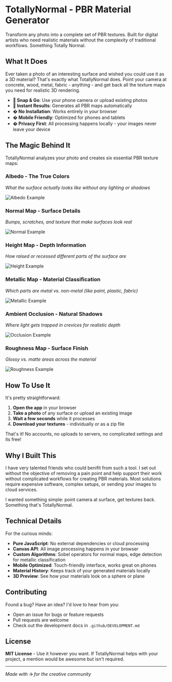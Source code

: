 # TotallyNormal - PBR Material Generator

Transform any photo into a complete set of PBR textures. Built for digital artists who need realistic materials without the complexity of traditional workflows. Something Totally Normal.

## What It Does

Ever taken a photo of an interesting surface and wished you could use it as a 3D material? That's exactly what TotallyNormal does. Point your camera at concrete, wood, metal, fabric - anything - and get back all the texture maps you need for realistic 3D rendering.

- **📸 Snap & Go**: Use your phone camera or upload existing photos
- **🎨 Instant Results**: Generates all PBR maps automatically 
- **� No Installation**: Works entirely in your browser
- **� Mobile Friendly**: Optimized for phones and tablets
- **� Privacy First**: All processing happens locally - your images never leave your device

## The Magic Behind It

TotallyNormal analyzes your photo and creates six essential PBR texture maps:

### **Albedo** - The True Colors
*What the surface actually looks like without any lighting or shadows*

![Albedo Example](docs/images/albedo-example.svg)

### **Normal Map** - Surface Details  
*Bumps, scratches, and texture that make surfaces look real*

![Normal Example](docs/images/normal-example.svg)

### **Height Map** - Depth Information
*How raised or recessed different parts of the surface are*

![Height Example](docs/images/height-example.svg)

### **Metallic Map** - Material Classification
*Which parts are metal vs. non-metal (like paint, plastic, fabric)*

![Metallic Example](docs/images/metallic-example.svg)

### **Ambient Occlusion** - Natural Shadows
*Where light gets trapped in crevices for realistic depth*

![Occlusion Example](docs/images/occlusion-example.svg)

### **Roughness Map** - Surface Finish
*Glossy vs. matte areas across the material*

![Roughness Example](docs/images/roughness-example.svg)

## How To Use It

It's pretty straightforward:

1. **Open the app** in your browser
2. **Take a photo** of any surface or upload an existing image  
3. **Wait a few seconds** while it processes
4. **Download your textures** - individually or as a zip file

That's it! No accounts, no uploads to servers, no complicated settings and its free! 

## Why I Built This

I have very talented friends who could benifit from such a tool. I set out without the objective of removing a pain point and help support their work without complicated workflows for creating PBR materials. Most solutions require expensive software, complex setups, or sending your images to cloud services. 

I wanted something simple: point camera at surface, get textures back. Something that's TotallyNormal.

## Technical Details

For the curious minds:

- **Pure JavaScript**: No external dependencies or cloud processing
- **Canvas API**: All image processing happens in your browser
- **Custom Algorithms**: Sobel operators for normal maps, edge detection for metallic classification
- **Mobile Optimized**: Touch-friendly interface, works great on phones
- **Material History**: Keeps track of your generated materials locally
- **3D Preview**: See how your materials look on a sphere or plane

## Contributing

Found a bug? Have an idea? I'd love to hear from you:
- Open an issue for bugs or feature requests
- Pull requests are welcome
- Check out the development docs in `.github/DEVELOPMENT.md`

## License

**MIT License** - Use it however you want. If TotallyNormal helps with your project, a mention would be awesome but isn't required.

---

*Made with ☕ for the creative community*
